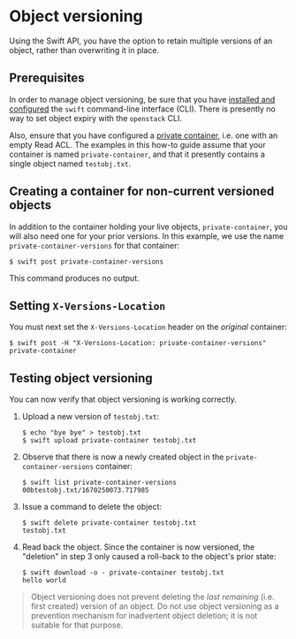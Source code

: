 # Object versioning

Using the Swift API, you have the option to retain multiple versions
of an object, rather than overwriting it in place.

## Prerequisites

In order to manage object versioning, be sure that you have [installed
and configured](../) the `swift` command-line interface (CLI). There
is presently no way to set object expiry with the `openstack` CLI.

Also, ensure that you have configured a [private
container](private-container.md), i.e. one with an empty Read ACL. The
examples in this how-to guide assume that your container is named
`private-container`, and that it presently contains a single object
named `testobj.txt`.

## Creating a container for non-current versioned objects

In addition to the container holding your live objects,
`private-container`, you will also need one for your prior
versions. In this example, we use the name
`private-container-versions` for that container:

```console
$ swift post private-container-versions
```
This command produces no output.

## Setting `X-Versions-Location`

You must next set the `X-Versions-Location` header on the *original*
container:

```console
$ swift post -H "X-Versions-Location: private-container-versions" private-container
```

## Testing object versioning

You can now verify that object versioning is working correctly.

1. Upload a new version of `testobj.txt`:
   ```console
   $ echo "bye bye" > testobj.txt
   $ swift upload private-container testobj.txt
   ```
2. Observe that there is now a newly created object in the
   `private-container-versions` container:
   ```console
   $ swift list private-container-versions
   00btestobj.txt/1670250073.717985
   ```
3. Issue a command to delete the object:
   ```console
   $ swift delete private-container testobj.txt
   testobj.txt
   ```
4. Read back the object. Since the container is now versioned, the
   "deletion" in step 3 only caused a roll-back to the object's prior
   state:
   ```console
   $ swift download -o - private-container testobj.txt
   hello world
   ```

> Object versioning does not prevent deleting the *last remaining*
> (i.e. first created) version of an object. Do not use object
> versioning as a prevention mechanism for inadvertent object
> deletion; it is not suitable for that purpose.
